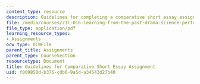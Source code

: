 ```yaml
---
content_type: resource
description: Guidelines for completing a comparative short essay assignment.
file: /media/courses/21l-016-learning-from-the-past-drama-science-performance-spring-2009/f009850db376cdb09a5da34543d27b40_MIT21L_016s09_assn01_guide_paper.pdf
file_type: application/pdf
learning_resource_types:
- Assignments
ocw_type: OCWFile
parent_title: Assignments
parent_type: CourseSection
resourcetype: Document
title: Guidelines for Comparative Short Essay Assignment
uid: f009850d-b376-cdb0-9a5d-a34543d27b40
---
```

